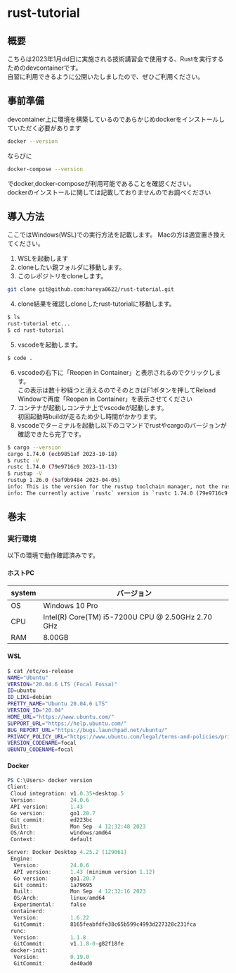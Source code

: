 # rust-tutorial

## 概要
こちらは2023年1月dd日に実施される技術講習会で使用する、Rustを実行するためのdevcontainerです。  
自習に利用できるように公開いたしましたので、ぜひご利用ください。

## 事前準備
devcontainer上に環境を構築しているのであらかじめdockerをインストールしていただく必要があります
```bash
docker --version
```
ならびに
```bash
docker-compose --version
```
でdocker,docker-composeが利用可能であることを確認ください。  
dockerのインストールに関しては記載しておりませんのでお調べください

## 導入方法
ここではWindows(WSL)での実行方法を記載します。
Macの方は適宜置き換えてください。

1. WSLを起動します
2. cloneしたい親フォルダに移動します。
3. このレポジトリをcloneします。
```bash
git clone git@github.com:hareya0622/rust-tutorial.git
```
4. clone結果を確認しcloneしたrust-tutorialに移動します。
```bash
$ ls 
rust-tutorial etc...
$ cd rust-tutorial
```
5. vscodeを起動します。
```bash
$ code .
```
6. vscodeの右下に「Reopen in Container」と表示されるのでクリックします。  
	この表示は数十秒経つと消えるのでそのときはF1ボタンを押してReload Windowで再度「Reopen in Container」を表示させてください
7. コンテナが起動しコンテナ上でvscodeが起動します。  
	初回起動時buildが走るため少し時間がかかります。
8. vscodeでターミナルを起動し以下のコマンドでrustやcargoのバージョンが確認できたら完了です。
```bash
$ cargo --version
cargo 1.74.0 (ecb9851af 2023-10-18)
$ rustc -V
rustc 1.74.0 (79e9716c9 2023-11-13)
$ rustup -V
rustup 1.26.0 (5af9b9484 2023-04-05)
info: This is the version for the rustup toolchain manager, not the rustc compiler.
info: The currently active `rustc` version is `rustc 1.74.0 (79e9716c9 2023-11-13)`
```

## 巻末
### 実行環境
以下の環境で動作確認済みです。

#### ホストPC
| system | バージョン                                         |
| ------ | -------------------------------------------------- |
| OS     | Windows 10 Pro                                     |
| CPU    | Intel(R) Core(TM) i5-7200U CPU @ 2.50GHz  2.70 GHz |
| RAM    | 8.00GB                                             |

#### WSL
```bash
$ cat /etc/os-release
NAME="Ubuntu"
VERSION="20.04.6 LTS (Focal Fossa)"
ID=ubuntu
ID_LIKE=debian
PRETTY_NAME="Ubuntu 20.04.6 LTS"
VERSION_ID="20.04"
HOME_URL="https://www.ubuntu.com/"
SUPPORT_URL="https://help.ubuntu.com/"
BUG_REPORT_URL="https://bugs.launchpad.net/ubuntu/"
PRIVACY_POLICY_URL="https://www.ubuntu.com/legal/terms-and-policies/privacy-policy"
VERSION_CODENAME=focal
UBUNTU_CODENAME=focal
```
#### Docker
```powershell
PS C:\Users> docker version
Client:
 Cloud integration: v1.0.35+desktop.5
 Version:           24.0.6
 API version:       1.43
 Go version:        go1.20.7
 Git commit:        ed223bc
 Built:             Mon Sep  4 12:32:48 2023
 OS/Arch:           windows/amd64
 Context:           default

Server: Docker Desktop 4.25.2 (129061)
 Engine:
  Version:          24.0.6
  API version:      1.43 (minimum version 1.12)
  Go version:       go1.20.7
  Git commit:       1a79695
  Built:            Mon Sep  4 12:32:16 2023
  OS/Arch:          linux/amd64
  Experimental:     false
 containerd:
  Version:          1.6.22
  GitCommit:        8165feabfdfe38c65b599c4993d227328c231fca
 runc:
  Version:          1.1.8
  GitCommit:        v1.1.8-0-g82f18fe
 docker-init:
  Version:          0.19.0
  GitCommit:        de40ad0
```
